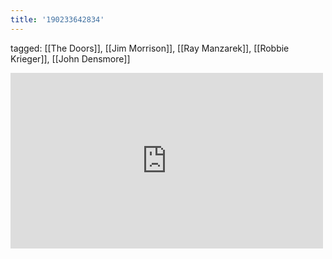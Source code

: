 ```yaml
---
title: '190233642834'
---
```

tagged: [[The Doors]], [[Jim Morrison]], [[Ray Manzarek]], [[Robbie Krieger]], [[John Densmore]]
<iframe allow="accelerometer; autoplay; clipboard-write; encrypted-media; gyroscope; picture-in-picture" allowfullscreen="" frameborder="0" height="281" id="youtube_iframe" src="https://www.youtube.com/embed/eqgXGMAS__M?feature=oembed&amp;enablejsapi=1&amp;origin=https://safe.txmblr.com&amp;wmode=opaque" width="500"></iframe>